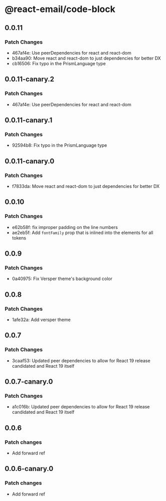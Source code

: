 # @react-email/code-block

## 0.0.11

### Patch Changes

- 467af4e: Use peerDependencies for react and react-dom
- b34aa90: Move react and react-dom to just dependencies for better DX
- cb16506: Fix typo in the PrismLanguage type

## 0.0.11-canary.2

### Patch Changes

- 467af4e: Use peerDependencies for react and react-dom

## 0.0.11-canary.1

### Patch Changes

- 92594b8: Fix typo in the PrismLanguage type

## 0.0.11-canary.0

### Patch Changes

- f7833da: Move react and react-dom to just dependencies for better DX

## 0.0.10

### Patch Changes

- e62b58f: fix improper padding on the line numbers
- ae2eb5f: Add `fontFamily` prop that is inlined into the elements for all tokens

## 0.0.9

### Patch Changes

- 0a40975: Fix Versper theme's background color

## 0.0.8

### Patch Changes

- 1afe32a: Add versper theme

## 0.0.7

### Patch Changes

- 3caaf53: Updated peer dependencies to allow for React 19 release candidated and React 19 itself

## 0.0.7-canary.0

### Patch Changes

- a1c016b: Updated peer dependencies to allow for React 19 release candidated and React 19 itself

## 0.0.6

### Patch changes

- Add forward ref

## 0.0.6-canary.0

### Patch changes

- Add forward ref
